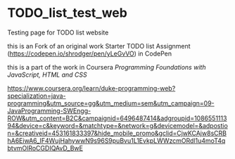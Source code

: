 # TODO_list_test_web
Testing page for TODO list website

this is an Fork of an original work Starter TODO list Assignment (https://codepen.io/shrodger/pen/yLeGvVO) in CodePen

this is a part of the work in Coursera _Programming Foundations with JavaScript, HTML and CSS_

https://www.coursera.org/learn/duke-programming-web?specialization=java-programming&utm_source=gg&utm_medium=sem&utm_campaign=09-JavaProgramming-SWEngg-ROW&utm_content=B2C&campaignid=6496487414&adgroupid=108655111394&device=c&keyword=&matchtype=&network=g&devicemodel=&adpostion=&creativeid=453161833397&hide_mobile_promo&gclid=CjwKCAjw8sCRBhA6EiwA6_IF4WujHahywwN9s96S9puBvu1L1EvkpLWWzcmORdl1u4moT4qbtvmOlRoCGDIQAvD_BwE
